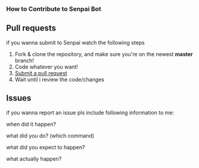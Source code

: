### How to Contribute to Senpai Bot

## Pull requests
if you wanna submit to Senpai watch the following steps

1. Fork & clone the repository, and make sure you're on the newest **master** branch!
2. Code whatever you want!
3. [Submit a pull request](https://github.com/Dev-Yukine/Senpai/compare)
4. Wait until i review the code/changes

## Issues
if you wanna report an issue pls include following information to me:

when did it happen?

what did you do? (which command)

what did you expect to happen?

what actually happen?
